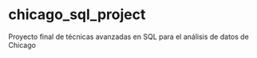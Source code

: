 # chicago_sql_project
Proyecto final de técnicas avanzadas en SQL para el análisis de datos de Chicago
